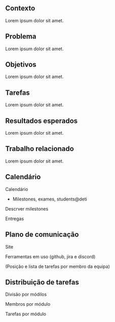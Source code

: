 ## Contexto

Lorem ipsum dolor sit amet.

## Problema

Lorem ipsum dolor sit amet.

## Objetivos

Lorem ipsum dolor sit amet.

## Tarefas

Lorem ipsum dolor sit amet.

## Resultados esperados

Lorem ipsum dolor sit amet.

## Trabalho relacionado

Lorem ipsum dolor sit amet.

## Calendário

Calendário

- Milestones, exames, students@deti

Descrver milestones

Entregas

## Plano de comunicação

Site

Ferramentas em uso (github, jira e discord)

(Posição e lista de tarefas por membro da equipa)

## Distribuição de tarefas

Divisão por módilos

Membros por módulo

Tarefas por módulo
